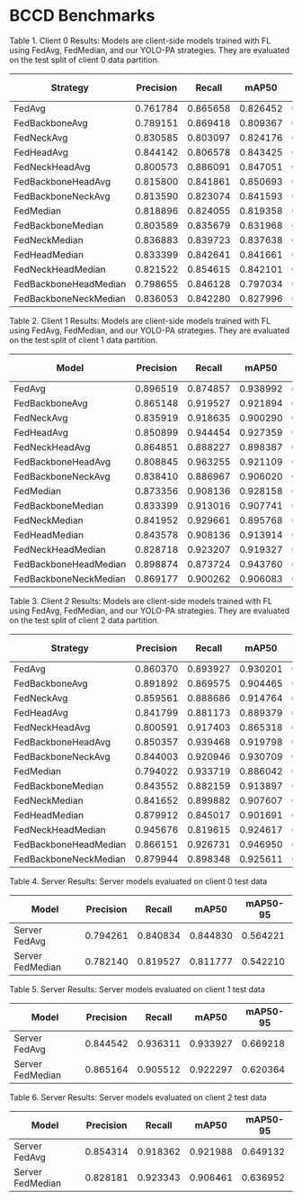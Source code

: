 # BCCD Benchmarks

Table 1. Client 0 Results: Models are client-side models trained with FL using FedAvg, FedMedian, and our YOLO-PA strategies. They are evaluated on the test split of client 0 data partition.

| Strategy              | Precision | Recall   | mAP50    | mAP50-95 |
| --------------------- | --------- | -------- | -------- | -------- |
| FedAvg                | 0.761784  | 0.865658 | 0.826452 | 0.545225 |
| FedBackboneAvg        | 0.789151  | 0.869418 | 0.809367 | 0.508151 |
| FedNeckAvg            | 0.830585  | 0.803097 | 0.824176 | 0.507456 |
| FedHeadAvg            | 0.844142  | 0.806578 | 0.843425 | 0.546554 |
| FedNeckHeadAvg        | 0.800573  | 0.886091 | 0.847051 | 0.549952 |
| FedBackboneHeadAvg    | 0.815800  | 0.841861 | 0.850693 | 0.539845 |
| FedBackboneNeckAvg    | 0.813590  | 0.823074 | 0.841593 | 0.552806 |
| FedMedian             | 0.818896  | 0.824055 | 0.819358 | 0.544958 |
| FedBackboneMedian     | 0.803589  | 0.835679 | 0.831968 | 0.531088 |
| FedNeckMedian         | 0.836883  | 0.839723 | 0.837638 | 0.535185 |
| FedHeadMedian         | 0.833399  | 0.842641 | 0.841661 | 0.520734 |
| FedNeckHeadMedian     | 0.821522  | 0.854615 | 0.842101 | 0.539765 |
| FedBackboneHeadMedian | 0.798655  | 0.846128 | 0.797034 | 0.526568 |
| FedBackboneNeckMedian | 0.836053  | 0.842280 | 0.827996 | 0.543761 |




Table 2. Client 1 Results: Models are client-side models trained with FL using FedAvg, FedMedian, and our YOLO-PA strategies. They are evaluated on the test split of client 1 data partition.

| Model                 | Precision | Recall   | mAP50    | mAP50-95 |
| --------------------- | --------- | -------- | -------- | -------- |
| FedAvg                | 0.896519  | 0.874857 | 0.938992 | 0.642139 |
| FedBackboneAvg        | 0.865148  | 0.919527 | 0.921894 | 0.635436 |
| FedNeckAvg            | 0.835919  | 0.918635 | 0.900290 | 0.623707 |
| FedHeadAvg            | 0.850899  | 0.944454 | 0.927359 | 0.613435 |
| FedNeckHeadAvg        | 0.864851  | 0.888227 | 0.898387 | 0.600362 |
| FedBackboneHeadAvg    | 0.808845  | 0.963255 | 0.921109 | 0.629824 |
| FedBackboneNeckAvg    | 0.838410  | 0.886967 | 0.906020 | 0.616203 |
| FedMedian             | 0.873356  | 0.908136 | 0.928158 | 0.628665 |
| FedBackboneMedian     | 0.833399  | 0.913016 | 0.907741 | 0.620052 |
| FedNeckMedian         | 0.841952  | 0.929661 | 0.895768 | 0.601987 |
| FedHeadMedian         | 0.843578  | 0.908136 | 0.913914 | 0.629619 |
| FedNeckHeadMedian     | 0.828718  | 0.923207 | 0.919327 | 0.620477 |
| FedBackboneHeadMedian | 0.898874  | 0.873724 | 0.943760 | 0.651822 |
| FedBackboneNeckMedian | 0.869177  | 0.900262 | 0.906083 | 0.640509 |




Table 3. Client 2 Results: Models are client-side models trained with FL using FedAvg, FedMedian, and our YOLO-PA strategies. They are evaluated on the test split of client 2 data partition.

| Strategy              | Precision | Recall   | mAP50    | mAP50-95 |
| --------------------- | --------- | -------- | -------- | -------- |
| FedAvg                | 0.860370  | 0.893927 | 0.930201 | 0.638893 |
| FedBackboneAvg        | 0.891892  | 0.869575 | 0.904465 | 0.615867 |
| FedNeckAvg            | 0.859561  | 0.888686 | 0.914764 | 0.619177 |
| FedHeadAvg            | 0.841799  | 0.881173 | 0.889379 | 0.579815 |
| FedNeckHeadAvg        | 0.800591  | 0.917403 | 0.865318 | 0.601458 |
| FedBackboneHeadAvg    | 0.850357  | 0.939468 | 0.919798 | 0.629423 |
| FedBackboneNeckAvg    | 0.844003  | 0.920946 | 0.930709 | 0.650420 |
| FedMedian             | 0.794022  | 0.933719 | 0.886042 | 0.623385 |
| FedBackboneMedian     | 0.843552  | 0.882159 | 0.913897 | 0.630331 |
| FedNeckMedian         | 0.841652  | 0.899882 | 0.907607 | 0.623018 |
| FedHeadMedian         | 0.879912  | 0.845017 | 0.901691 | 0.647069 |
| FedNeckHeadMedian     | 0.945676  | 0.819615 | 0.924617 | 0.620542 |
| FedBackboneHeadMedian | 0.866151  | 0.926731 | 0.946950 | 0.656613 |
| FedBackboneNeckMedian | 0.879944  | 0.898348 | 0.925611 | 0.656142 |



Table 4. Server Results: Server models evaluated on client 0 test data

| Model            | Precision | Recall   | mAP50    | mAP50-95 |
| ---------------- | --------- | -------- | -------- | -------- |
| Server FedAvg    | 0.794261  | 0.840834 | 0.844830 | 0.564221 |
| Server FedMedian | 0.782140  | 0.819527 | 0.811777 | 0.542210 |

Table 5. Server Results: Server models evaluated on client 1 test data

| Model            | Precision | Recall   | mAP50    | mAP50-95 |
| ---------------- | --------- | -------- | -------- | -------- |
| Server FedAvg    | 0.844542  | 0.936311 | 0.933927 | 0.669218 |
| Server FedMedian | 0.865164  | 0.905512 | 0.922297 | 0.620364 |

Table 6. Server Results: Server models evaluated on client 2 test data

| Model            | Precision | Recall   | mAP50    | mAP50-95 |
| ---------------- | --------- | -------- | -------- | -------- |
| Server FedAvg    | 0.854314  | 0.918362 | 0.921988 | 0.649132 |
| Server FedMedian | 0.828181  | 0.923343 | 0.906461 | 0.636952 |